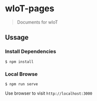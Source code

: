 # wIoT-pages

> Documents for wIoT

## Ussage

### Install Dependencies

```shell
$ npm install
```

### Local Browse

```shell
$ npm run serve
```

Use browser to visit `http://localhost:3000`

